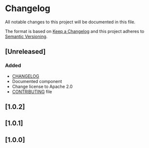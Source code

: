 # Changelog
All notable changes to this project will be documented in this file.

The format is based on [Keep a Changelog](http://keepachangelog.com/en/1.0.0/)
and this project adheres to [Semantic Versioning](http://semver.org/spec/v2.0.0.html).

## [Unreleased]
### Added
- [CHANGELOG](./CHANGELOG.md)
- Documented component
- Change license to Apache 2.0
- [CONTRIBUTING](./CONTRIBUTING.md) file

## [1.0.2]
## [1.0.1]
## [1.0.0]
